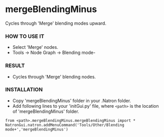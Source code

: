 # mergeBlendingMinus

Cycles through 'Merge' blending modes upward.

### HOW TO USE IT

* Select 'Merge' nodes.
* Tools -> Node Graph -> Blending mode-

### RESULT

* Cycles through 'Merge' blending nodes.

### INSTALLATION

* Copy 'mergeBlendingMinus' folder in your .Natron folder.
* Add following lines to your 'initGui.py' file, where ``<path>`` is the location of 'mergeBlendingMinus' folder.

```
from <path>.mergeBlendingMinus.mergeBlendingMinus import *
NatronGui.natron.addMenuCommand('Tools/Other/Blending mode+','mergeBlendingMinus')